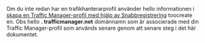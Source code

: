 Om du inte redan har en trafikhanterarprofil använder hello informationen i [skapa en Traffic Manager-profil med hjälp av Snabbregistrering](../articles/traffic-manager/traffic-manager-manage-profiles.md) toocreate en. Obs hello **. trafficmanager.net** domännamn som är associerade med din Traffic Manager-profil som används senare genom att senare steg i det här dokumentet.

